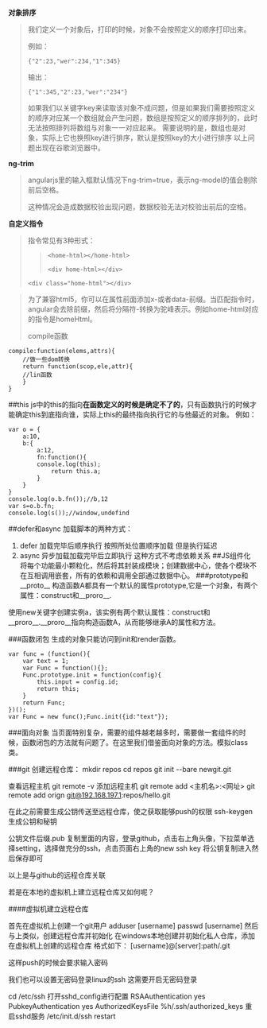 **对象排序**
> 我们定义一个对象后，打印的时候，对象不会按照定义的顺序打印出来。
> 
> 例如：
>
>`{"2":23,"wer":234,"1":345}`
>
>输出：
>
>`{"1":345,"2":23,"wer":"234"}`
>
>如果我们以关键字key来读取该对象不成问题，但是如果我们需要按照定义的顺序对应某一个数组就会产生问题，数组是按照定义的顺序排列的，此时无法按照排列将数组与对象一一对应起来。
>需要说明的是，数组也是对象，实际上它也换照key进行排序，默认是按照key的大小进行排序
>以上问题出现在谷歌浏览器中。

**ng-trim**
>angularjs里的输入框默认情况下ng-trim=true，表示ng-model的值会剔除前后空格。
>
>这种情况会造成数据校验出现问题，数据校验无法对校验出前后的空格。

**自定义指令**

>指令常见有3种形式：
> 
>>`<home-html></home-html>`
>>
>>`<div home-html></div>`
>>
>`<div class="home-html"></div>`

>为了兼容html5，你可以在属性前面添加x-或者data-前缀。当匹配指令时，angular会去除前缀，然后将分隔符-转换为驼峰表示。例如home-html对应的指令是homeHtml。
>
>compile函数
>>
	compile:function(elems,attrs){
		//做一些dom转换	
		return function(scop,ele,attr){
		//lin函数
		}
	}


##this
js中的this的指向**在函数定义的时候是确定不了的**，只有函数执行的时候才能确定this到底指向谁，实际上this的最终指向执行它的与他最近的对象。
例如：

    var o = {
    	a:10,
    	b:{
    		a:12,
    		fn:function(){
			console.log(this);
    			return this.a;
    		}
    	}
    }
	console.log(o.b.fn());//b,12
	var s=o.b.fn;
	console.log(s());//window,undefind

##defer和async
加载脚本的两种方式：

1. defer 加载完毕后顺序执行 按照所处位置顺序加载 但是执行延迟
2. async 异步加载加载完毕后立即执行 这种方式不考虑依赖关系
##JS组件化
将每个功能最小颗粒化，然后将其封装成模块；创建数据中心，使各个模块不在互相调用嵌套，所有的依赖和调用全部通过数据中心。
###prototype和__proto__
构造函数A都具有一个默认的属性prototype,它是一个对象，有两个属性：construct和__proro__.

使用new关键字创建实例a，该实例有两个默认属性：construct和__proro__.__proro__指向构造函数A，从而能够继承A的属性和方法。

###函数闭包
  生成的对象只能访问到init和render函数。
  	
	var func = (function(){
    	var text = 1;
    	var Func = function(){};
		Func.prototype.init = function(config){
			this.input = config.id;
			return this;
		}
    	return Func;
    })();
	var Func = new func();Func.init({id:"text"});

###面向对象
当页面特别复杂，需要的组件越老越多时，需要做一套组件的时候，函数闭包的方法就有问题了。在这里我们借鉴面向对象的方法。模拟class类。

###git
创建远程仓库：
mkdir repos
cd repos
git init --bare newgit.git

查看远程主机
git remote -v
 添加远程主机
 git remote add <主机名>:<网址>
 git remote add orign git@192.168.197.1:repos/hello.git

 在此之前需要生成公钥传送至远程仓库，使之获取能够push的权限
 ssh-keygen
 生成公钥和秘钥

 公钥文件后缀.pub
 复制里面的内容，登录github，点击右上角头像，下拉菜单选择setting，选择做充分的ssh，点击页面右上角的new ssh key 将公钥复制进入然后保存即可

以上是与github的远程仓库关联

若是在本地的虚拟机上建立远程仓库又如何呢？


####虚拟机建立远程仓库

首先在虚拟机上创建一个git用户
adduser [username]
passwd [username]
然后与上类似，创建远程仓库并初始化
在windows本地创建并初始化私人仓库，添加在虚拟机上创建的远程仓库
格式如下：
[username]@[server]:path/.git

这样push的时候会要求输入密码

我们也可以设置无密码登录linux的ssh
这需要开启无密码登录


cd /etc/ssh
打开sshd_config进行配置
RSAAuthentication yes
PubkeyAuthentication yes
AuthorizedKeysFile	%h/.ssh/authorized_keys
重启sshd服务
/etc/init.d/ssh restart